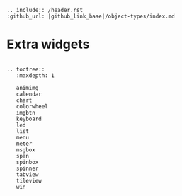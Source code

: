 ```eval_rst
.. include:: /header.rst
:github_url: |github_link_base|/object-types/index.md
```
# Extra widgets

```eval_rst

.. toctree::
   :maxdepth: 1

   animimg
   calendar
   chart
   colorwheel
   imgbtn
   keyboard
   led
   list
   menu
   meter
   msgbox
   span
   spinbox
   spinner
   tabview
   tileview
   win
```


